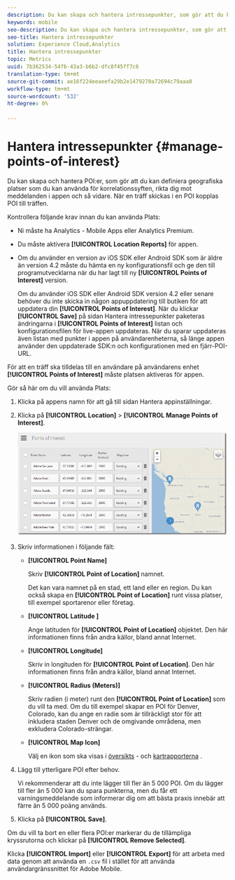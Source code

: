 ```yaml
---
description: Du kan skapa och hantera intressepunkter, som gör att du kan definiera geografiska platser som du kan använda för korrelationssyften, mål med meddelanden i appen och så vidare. När en träff skickas i en intressepunkt kopplas den till träffen.
keywords: mobile
seo-description: Du kan skapa och hantera intressepunkter, som gör att du kan definiera geografiska platser som du kan använda för korrelationssyften, mål med meddelanden i appen och så vidare. När en träff skickas i en intressepunkt kopplas den till träffen.
seo-title: Hantera intressepunkter
solution: Experience Cloud,Analytics
title: Hantera intressepunkter
topic: Metrics
uuid: 7b362534-54fb-43a3-b6b2-dfc8f45ff7c6
translation-type: tm+mt
source-git-commit: ae16f224eeaeefa29b2e1479270a72694c79aaa0
workflow-type: tm+mt
source-wordcount: '532'
ht-degree: 0%

---
```



# Hantera intressepunkter {#manage-points-of-interest}

Du kan skapa och hantera POI:er, som gör att du kan definiera geografiska platser som du kan använda för korrelationssyften, rikta dig mot meddelanden i appen och så vidare. När en träff skickas i en POI kopplas POI till träffen.

Kontrollera följande krav innan du kan använda Plats:

* Ni måste ha Analytics - Mobile Apps eller Analytics Premium.
* Du måste aktivera **[!UICONTROL Location Reports]** för appen.
* Om du använder en version av iOS SDK eller Android SDK som är äldre än version 4.2 måste du hämta en ny konfigurationsfil och ge den till programutvecklarna när du har lagt till ny **[!UICONTROL Points of Interest]** version.

   Om du använder iOS SDK eller Android SDK version 4.2 eller senare behöver du inte skicka in någon appuppdatering till butiken för att uppdatera din **[!UICONTROL Points of Interest]**. När du klickar **[!UICONTROL Save]** på sidan Hantera intressepunkter paketeras ändringarna i **[!UICONTROL Points of Interest]** listan och konfigurationsfilen för live-appen uppdateras. När du sparar uppdateras även listan med punkter i appen på användarenheterna, så länge appen använder den uppdaterade SDK:n och konfigurationen med en fjärr-POI-URL.

För att en träff ska tilldelas till en användare på användarens enhet **[!UICONTROL Points of Interest]** måste platsen aktiveras för appen.

Gör så här om du vill använda Plats:

1. Klicka på appens namn för att gå till sidan Hantera appinställningar.
1. Klicka på **[!UICONTROL Location]** > **[!UICONTROL Manage Points of Interest]**.

   ![Stegresultat](assets/poi.png)

1. Skriv informationen i följande fält:

   * **[!UICONTROL Point Name]**

      Skriv **[!UICONTROL Point of Location]** namnet.

      Det kan vara namnet på en stad, ett land eller en region. Du kan också skapa en **[!UICONTROL Point of Location]** runt vissa platser, till exempel sportarenor eller företag.

   * **[!UICONTROL Latitude ]**

      Ange latituden för **[!UICONTROL Point of Location]** objektet. Den här informationen finns från andra källor, bland annat Internet.

   * **[!UICONTROL Longitude]**

      Skriv in longituden för **[!UICONTROL Point of Location]**. Den här informationen finns från andra källor, bland annat Internet.

   * **[!UICONTROL Radius (Meters)]**

      Skriv radien (i meter) runt den **[!UICONTROL Point of Location]** som du vill ta med. Om du till exempel skapar en POI för Denver, Colorado, kan du ange en radie som är tillräckligt stor för att inkludera staden Denver och de omgivande områdena, men exkludera Colorado-strängar.

   * **[!UICONTROL Map Icon]**

      Välj en ikon som ska visas i [översikts](/help/using/location/c-location-overview.md) - och [kartrapporterna](/help/using/location/c-map-points.md) .

1. Lägg till ytterligare POI efter behov.

   Vi rekommenderar att du inte lägger till fler än 5 000 POI. Om du lägger till fler än 5 000 kan du spara punkterna, men du får ett varningsmeddelande som informerar dig om att bästa praxis innebär att färre än 5 000 poäng används.

1. Klicka på **[!UICONTROL Save]**.

Om du vill ta bort en eller flera POI:er markerar du de tillämpliga kryssrutorna och klickar på **[!UICONTROL Remove Selected]**.

Klicka **[!UICONTROL Import]** eller **[!UICONTROL Export]** för att arbeta med data genom att använda en `.csv` fil i stället för att använda användargränssnittet för Adobe Mobile.
